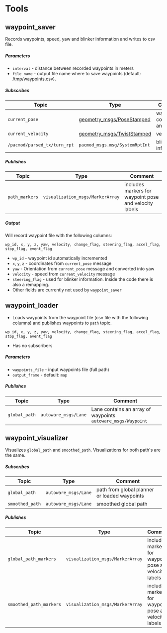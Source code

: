 # Tools

## waypoint_saver

Records waypoints, speed, yaw and blinker information and writes to csv file.

##### Parameters

* `interval` - distance between recorded waypoints in meters
* `file_name` - output file name where to save waypoints (default: /tmp/waypoints.csv).

##### Subscribes

| Topic | Type | Comment |
| --- | --- | --- |
| `current_pose` | [geometry_msgs/PoseStamped](http://docs.ros.org/en/noetic/api/geometry_msgs/html/msg/PoseStamped.html) | waypoint coordinates and yaw |
| `current_velocity` | [geometry_msgs/TwistStamped](http://docs.ros.org/en/noetic/api/geometry_msgs/html/msg/TwistStamped.html) | velocity |
| `/pacmod/parsed_tx/turn_rpt` | `pacmod_msgs.msg/SystemRptInt` | blinker information |

##### Publishes

| Topic | Type | Comment |
| --- | --- | --- |
| `path_markers` | `visualization_msgs/MarkerArray` | includes markers for waypoint pose and velocity labels |

##### Output

Will record waypoint file with the following columns:

```wp_id, x, y, z, yaw, velocity, change_flag, steering_flag, accel_flag, stop_flag, event_flag```

* `wp_id` - waypoint id automatically incremented
* `x`, `y`, `z` - coordinates from `current_pose` message
* `yaw` - Orientation from `current_pose` message and converted into yaw
* `velocity` - speed from `current_velocity` message
* `steering_flag` - used for blinker information. Inside the code there is also a remapping.
* Other fields are currently not used by `waypoint_saver`

## waypoint_loader

* Loads waypoints from the waypoint file (csv file with the following columns) and publishes waypoints to `path` topic.

```wp_id, x, y, z, yaw, velocity, change_flag, steering_flag, accel_flag, stop_flag, event_flag```

* Has no subscribers

##### Parameters
* `waypoints_file` - input waypoints file (full path)
* `output_frame` - default: `map`

##### Publishes

| Topic | Type | Comment |
| --- | --- | --- |
| `global_path` | `autoware_msgs/Lane` | Lane contains an array of waypoints `autoware_msgs/Waypoint` |

## waypoint_visualizer

Visualizes `global_path` and `smoothed_path`. Visualizations for both path's are the same.

##### Subscribes

| Topic | Type | Comment |
| --- | --- | --- |
| `global_path` | `autoware_msgs/Lane` | path from global planner or loaded waypoints |
| `smoothed_path` | `autoware_msgs/Lane` | smoothed global path |


##### Publishes

| Topic | Type | Comment |
| --- | --- | --- |
| `global_path_markers` | `visualization_msgs/MarkerArray` | includes markers for waypoint pose and velocity labels |
| `smoothed_path_markers` | `visualization_msgs/MarkerArray` | includes markers for waypoint pose and velocity labels |
